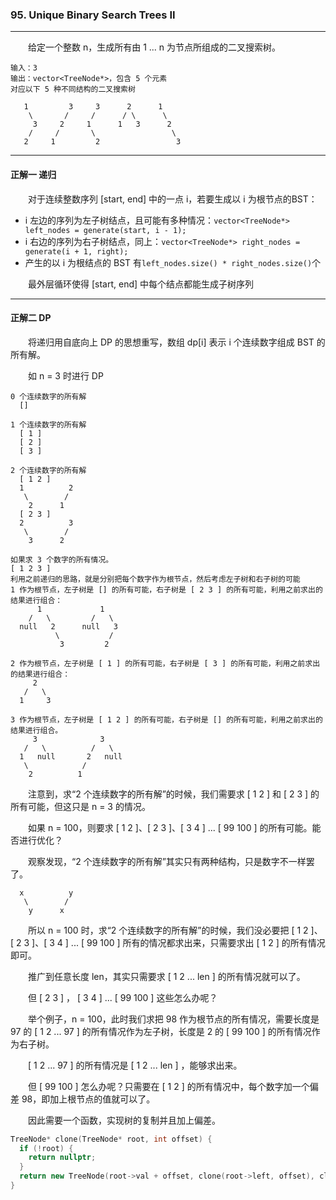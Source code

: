 ### 95. Unique Binary Search Trees II

-----

&emsp;&emsp;给定一个整数 n，生成所有由 1 ... n 为节点所组成的二叉搜索树。
```text
输入：3
输出：vector<TreeNode*>，包含 5 个元素
对应以下 5 种不同结构的二叉搜索树

   1         3     3      2      1
    \       /     /      / \      \
     3     2     1      1   3      2
    /     /       \                 \
   2     1         2                 3

```

-----

#### 正解一 递归

&emsp;&emsp;对于连续整数序列 [start, end] 中的一点 i，若要生成以 i 为根节点的BST：
- i 左边的序列为左子树结点，且可能有多种情况：```vector<TreeNode*> left_nodes = generate(start, i - 1);```
- i 右边的序列为右子树结点，同上：```vector<TreeNode*> right_nodes = generate(i + 1, right);```
- 产生的以 i 为根结点的 BST 有```left_nodes.size() * right_nodes.size()```个

&emsp;&emsp;最外层循环使得 [start, end] 中每个结点都能生成子树序列

-----

#### 正解二 DP

&emsp;&emsp;将递归用自底向上 DP 的思想重写，数组 dp[i] 表示 i 个连续数字组成 BST 的所有解。

&emsp;&emsp;如 n = 3 时进行 DP
```text
0 个连续数字的所有解
  []

1 个连续数字的所有解
  [ 1 ]
  [ 2 ]
  [ 3 ]

2 个连续数字的所有解
  [ 1 2 ]
  1          2
   \        /
    2      1
  [ 2 3 ]
  2          3
   \        /
    3      2

如果求 3 个数字的所有情况。
[ 1 2 3 ]
利用之前递归的思路，就是分别把每个数字作为根节点，然后考虑左子树和右子树的可能
1 作为根节点，左子树是 [] 的所有可能，右子树是 [ 2 3 ] 的所有可能，利用之前求出的结果进行组合：
      1             1
    /   \         /   \
  null   2      null   3
          \           /
           3         2
    
2 作为根节点，左子树是 [ 1 ] 的所有可能，右子树是 [ 3 ] 的所有可能，利用之前求出的结果进行组合：
     2
   /   \
  1     3

3 作为根节点，左子树是 [ 1 2 ] 的所有可能，右子树是 [] 的所有可能，利用之前求出的结果进行组合。
     3              3
   /   \          /   \
  1   null       2   null
   \            /
    2          1
```

&emsp;&emsp;注意到，求“2 个连续数字的所有解”的时候，我们需要求 [ 1 2 ] 和 [ 2 3 ] 的所有可能，但这只是 n = 3 的情况。

&emsp;&emsp;如果 n = 100，则要求 [ 1 2 ]、[ 2 3 ]、[ 3 4 ] ... [ 99 100 ] 的所有可能。能否进行优化？

&emsp;&emsp;观察发现，“2 个连续数字的所有解”其实只有两种结构，只是数字不一样罢了。
```text
  x          y
   \        /
    y      x
```

&emsp;&emsp;所以 n = 100 时，求“2 个连续数字的所有解”的时候，我们没必要把 [ 1 2 ]、[ 2 3 ]、[ 3 4 ] ... [ 99 100 ] 所有的情况都求出来，只需要求出 [ 1 2 ] 的所有情况即可。

&emsp;&emsp;推广到任意长度 len，其实只需要求 [ 1 2 ... len ] 的所有情况就可以了。

&emsp;&emsp;但 [ 2 3 ] ， [ 3 4 ] ... [ 99 100 ] 这些怎么办呢？

&emsp;&emsp;举个例子，n = 100，此时我们求把 98 作为根节点的所有情况，需要长度是 97 的 [ 1 2 ... 97 ] 的所有情况作为左子树，长度是 2 的 [ 99 100 ] 的所有情况作为右子树。

&emsp;&emsp;[ 1 2 ... 97 ] 的所有情况是 [ 1 2 ... len ] ，能够求出来。

&emsp;&emsp;但 [ 99 100 ] 怎么办呢？只需要在 [ 1 2 ] 的所有情况中，每个数字加一个偏差 98，即加上根节点的值就可以了。

&emsp;&emsp;因此需要一个函数，实现树的复制并且加上偏差。

```cpp
TreeNode* clone(TreeNode* root, int offset) {
  if (!root) {
    return nullptr;
  }
  return new TreeNode(root->val + offset, clone(root->left, offset), clone(root->right, offset));
}
```

